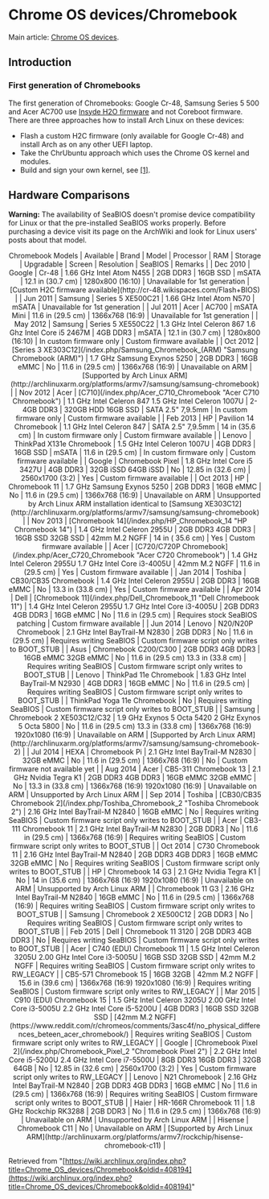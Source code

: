 # Chrome OS devices/Chromebook

Main article: [Chrome OS devices](/index.php/Chrome_OS_devices "Chrome OS devices").

## Introduction

### First generation of Chromebooks

The first generation of Chromebooks: Google Cr-48, Samsung Series 5 500 and Acer AC700 use [Insyde H2O firmware](http://www.chromium.org/chromium-os/developer-information-for-chrome-os-devices/custom-firmware#TOC-H2C) and not Coreboot firmware. There are three approaches how to install Arch Linux on these devices:

*   Flash a custom H2C firmware (only available for Google Cr-48) and install Arch as on any other UEFI laptop.
*   Take the ChrUbuntu approach which uses the Chrome OS kernel and modules.
*   Build and sign your own kernel, see [[1]](https://plus.google.com/+OlofJohansson/posts/34PYU79eUqP).

## Hardware Comparisons

**Warning:** The availability of SeaBIOS doesn't promise device compatibility for Linux or that the pre-installed SeaBIOS works properly. Before purchasing a device visit its page on the ArchWiki and look for Linux users' posts about that model.

<center>

<caption style="background:#BFD7FF">Chromebook Models</caption>
| Available | Brand | Model | Processor | RAM | Storage | Upgradable | Screen | Resolution | SeaBIOS | Remarks |
| Dec 2010 | Google | Cr-48 | 1.66 GHz Intel Atom N455 | 2GB
DDR3 | 16GB SSD | mSATA | 12.1 in
(30.7 cm) | 1280x800
(16:10) | Unavailable for
1st generation | [Custom H2C
firmware available](http://cr-48.wikispaces.com/Flash+BIOS) |
| Jun 2011 | Samsung | Series 5
XE500C21 | 1.66 GHz Intel Atom N570 | mSATA | Unavailable for
1st generation |
| Jul 2011 | Acer | AC700 | mSATA
Mini | 11.6 in
(29.5 cm) | 1366x768
(16:9) | Unavailable for
1st generation |
| May 2012 | Samsung | Series 5
XE550C22 | 1.3 GHz Intel Celeron 867
1.6 Ghz Intel Core i5 2467M | 4GB
DDR3 | mSATA | 12.1 in
(30.7 cm) | 1280x800
(16:10) | In custom
firmware only | Custom firmware
available |
| Oct 2012 | [Series 3
XE303C12](/index.php/Samsung_Chromebook_(ARM) "Samsung Chromebook (ARM)") | 1.7 GHz Samsung Exynos 5250 | 2GB
DDR3 | 16GB eMMC | No | 11.6 in
(29.5 cm) | 1366x768
(16:9) | Unavailable
on ARM | [Supported by
Arch Linux ARM](http://archlinuxarm.org/platforms/armv7/samsung/samsung-chromebook) |
| Nov 2012 | Acer | [C710](/index.php/Acer_C710_Chromebook "Acer C710 Chromebook") | 1.1 GHz Intel Celeron 847
1.5 GHz Intel Celeron 1007U | 2-4GB
DDR3 | 320GB HDD
16GB SSD | SATA
2.5" 7,9.5mm | In custom
firmware only | Custom firmware
available |
| Feb 2013 | HP | Pavilion 14
Chromebook | 1.1 GHz Intel Celeron 847 | SATA
2.5" 7,9.5mm | 14 in
(35.6 cm) | In custom
firmware only | Custom firmware
available |
| Lenovo | ThinkPad X131e
Chromebook | 1.5 GHz Intel Celeron 1007U | 4GB
DDR3 | 16GB SSD | mSATA | 11.6 in
(29.5 cm) | In custom
firmware only | Custom firmware
available |
| Google | Chromebook
Pixel | 1.8 GHz Intel Core i5 3427U | 4GB
DDR3 | 32GB iSSD
64GB iSSD | No | 12.85 in
(32.6 cm) | 2560x1700
(3:2) | Yes | Custom firmware
available |
| Oct 2013 | HP | Chromebook 11 | 1.7 GHz Samsung Exynos 5250 | 2GB
DDR3 | 16GB eMMC | No | 11.6 in
(29.5 cm) | 1366x768
(16:9) | Unavailable
on ARM | Unsupported by
Arch Linux ARM
installation identical to
[Samsung XE303C12](http://archlinuxarm.org/platforms/armv7/samsung/samsung-chromebook) |
| Nov 2013 | [Chromebook 14](/index.php/HP_Chromebook_14 "HP Chromebook 14") | 1.4 GHz Intel Celeron 2955U | 2GB DDR3
4GB DDR3 | 16GB SSD
32GB SSD | 42mm M.2
NGFF | 14 in
( 35.6 cm) | Yes | Custom firmware
available |
| Acer | [C720/C720P
Chromebook](/index.php/Acer_C720_Chromebook "Acer C720 Chromebook") | 1.4 GHz Intel Celeron 2955U
1.7 GHz Intel Core i3-4005U | 42mm M.2
NGFF | 11.6 in
(29.5 cm) | Yes | Custom firmware
available |
| Jan 2014 | Toshiba | CB30/CB35
Chromebook | 1.4 GHz Intel Celeron 2955U | 2GB DDR3 | 16GB eMMC | No | 13.3 in
(33.8 cm) | Yes | Custom firmware
available |
| Apr 2014 | Dell | [Chromebook 11](/index.php/Dell_Chromebook_11 "Dell Chromebook 11") | 1.4 GHz Intel Celeron 2955U
1.7 GHz Intel Core i3-4005U | 2GB DDR3
4GB DDR3 | 16GB eMMC | No | 11.6 in
(29.5 cm) | Requires stock
SeaBIOS patching | Custom firmware
available |
| Jun 2014 | Lenovo | N20/N20P
Chromebook | 2.1 GHz Intel BayTrail-M N2830 | 2GB DDR3 | No | 11.6 in
(29.5 cm) | Requires writing
SeaBIOS | Custom firmware script
only writes to BOOT_STUB |
| Asus | Chromebook
C200/C300 | 2GB DDR3
4GB DDR3 | 16GB eMMC
32GB eMMC | No | 11.6 in
(29.5 cm)
13.3 in
(33.8 cm) | Requires writing
SeaBIOS | Custom firmware script
only writes to BOOT_STUB |
| Lenovo | ThinkPad 11e
Chromebook | 1.83 GHz Intel BayTrail-M N2930 | 4GB DDR3 | 16GB eMMC | No | 11.6 in
(29.5 cm) | Requires writing
SeaBIOS | Custom firmware script
only writes to BOOT_STUB |
| ThinkPad Yoga 11e
Chromebook | No | Requires writing
SeaBIOS | Custom firmware script
only writes to BOOT_STUB |
| Samsung | Chromebook 2
XE503C12/C32 | 1.9 GHz Exynos 5 Octa 5420
2 GHz Exynos 5 Octa 5800 | No | 11.6 in
(29.5 cm)
13.3 in
(33.8 cm) | 1366x768
(16:9)
1920x1080
(16:9) | Unavailable
on ARM | [Supported by
Arch Linux ARM](http://archlinuxarm.org/platforms/armv7/samsung/samsung-chromebook-2) |
| Jul 2014 | HEXA | Chromebook Pi | 2.1 GHz Intel BayTrail-M N2830 | 32GB eMMC | No | 11.6 in
(29.5 cm) | 1366x768
(16:9) | No | Custom firmware
not available yet |
| Aug 2014 | Acer | CB5-311
Chromebook 13 | 2.1 GHz Nvidia Tegra K1 | 2GB DDR3
4GB DDR3 | 16GB eMMC
32GB eMMC | No | 13.3 in
(33.8 cm) | 1366x768
(16:9)
1920x1080
(16:9) | Unavailable
on ARM | Unsupported by
Arch Linux ARM |
| Sep 2014 | Toshiba | [CB30/CB35
Chromebook 2](/index.php/Toshiba_Chromebook_2 "Toshiba Chromebook 2") | 2.16 GHz Intel BayTrail-M N2840 | 16GB eMMC | No | Requires writing
SeaBIOS | Custom firmware script
only writes to BOOT_STUB |
| Acer | CB3-111
Chromebook 11 | 2.1 GHz Intel BayTrail-M N2830 | 2GB DDR3 | No | 11.6 in
(29.5 cm) | 1366x768
(16:9) | Requires writing
SeaBIOS | Custom firmware script
only writes to BOOT_STUB |
| Oct 2014 | C730
Chromebook 11 | 2.16 GHz Intel BayTrail-M N2840 | 2GB DDR3
4GB DDR3 | 16GB eMMC
32GB eMMC | No | Requires writing
SeaBIOS | Custom firmware script
only writes to BOOT_STUB |
| HP | Chromebook 14
G3 | 2.1 GHz Nvidia Tegra K1 | No | 14 in
(35.6 cm) | 1366x768
(16:9)
1920x1080
(16:9) | Unavailable
on ARM | Unsupported by
Arch Linux ARM |
| Chromebook 11
G3 | 2.16 GHz Intel BayTrail-M N2840 | 16GB eMMC | No | 11.6 in
(29.5 cm) | 1366x768
(16:9) | Requires writing
SeaBIOS | Custom firmware script
only writes to BOOT_STUB |
| Samsung | Chromebook 2
XE500C12 | 2GB DDR3 | No | Requires writing
SeaBIOS | Custom firmware script
only writes to BOOT_STUB |
| Feb 2015 | Dell | Chromebook 11
3120 | 2GB DDR3
4GB DDR3 | No | Requires writing
SeaBIOS | Custom firmware script
only writes to BOOT_STUB |
| Acer | C740 (EDU)
Chromebook 11 | 1.5 GHz Intel Celeron 3205U
2.00 GHz Intel Core i3-5005U | 16GB SSD
32GB SSD | 42mm M.2
NGFF | Requires writing
SeaBIOS | Custom firmware script
only writes to RW_LEGACY |
| CB5-571
Chromebook 15 | 16GB
32GB | 42mm M.2
NGFF | 15.6 in
(39.6 cm) | 1366x768
(16:9)
1920x1080
(16:9) | Requires writing
SeaBIOS | Custom firmware script
only writes to RW_LEGACY |
| Mar 2015 | C910 (EDU)
Chromebook 15 | 1.5 GHz Intel Celeron 3205U
2.00 GHz Intel Core i3-5005U
2.2 GHz Intel Core i5-5200U | 4GB DDR3 | 16GB SSD
32GB SSD | [42mm M.2
NGFF](https://www.reddit.com/r/chromeos/comments/3asc4f/no_physical_differences_beteen_acer_chromebook/) | Requires writing
SeaBIOS | Custom firmware script
only writes to RW_LEGACY |
| Google | [Chromebook
Pixel 2](/index.php/Chromebook_Pixel_2 "Chromebook Pixel 2") | 2.2 GHz Intel Core i5-5200U
2.4 GHz Intel Core i7-5500U | 8GB DDR3
16GB DDR3 | 32GB
64GB | No | 12.85 in
(32.6 cm) | 2560x1700
(3:2) | Yes | Custom firmware script
only writes to RW_LEGACY |
| Lenovo | N21
Chromebook | 2.16 GHz Intel BayTrail-M N2840 | 2GB DDR3
4GB DDR3 | 16GB eMMC | No | 11.6 in
(29.5 cm) | 1366x768
(16:9) | Requires writing
SeaBIOS | Custom firmware script
only writes to BOOT_STUB |
| Haier | HR-166R
Chromebook 11 | 1.8 GHz Rockchip RK3288 | 2GB DDR3 | No | 11.6 in
(29.5 cm) | 1366x768
(16:9) | Unavailable
on ARM | Unsupported by
Arch Linux ARM |
| Hisense | Chromebook C11 | No | Unavailable
on ARM | [Supported by
Arch Linux ARM](http://archlinuxarm.org/platforms/armv7/rockchip/hisense-chromebook-c11) |

</center>

Retrieved from "[https://wiki.archlinux.org/index.php?title=Chrome_OS_devices/Chromebook&oldid=408194](https://wiki.archlinux.org/index.php?title=Chrome_OS_devices/Chromebook&oldid=408194)"